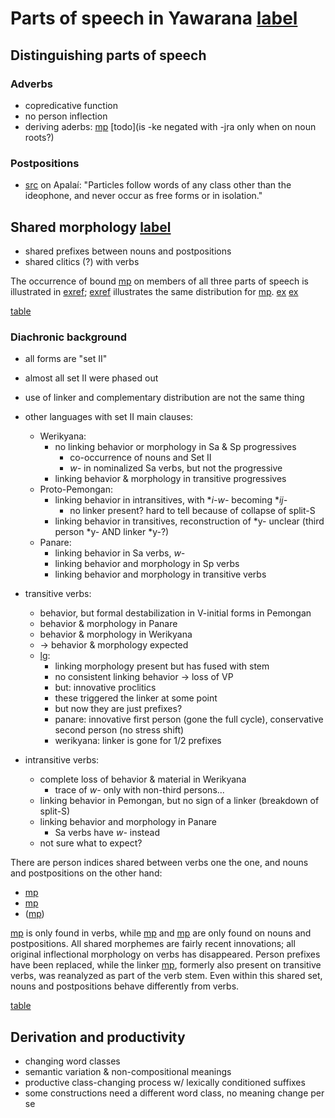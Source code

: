 # Parts of speech in Yawarana [label](POS)

## Distinguishing parts of speech

### Adverbs
* copredicative function
* no person inflection
* deriving aderbs: [mp](keprop) [todo](is -ke negated with -jra only when on noun roots?)

### Postpositions
* [src](koehn1986apalai[111]) on Apalaí: "Particles follow words of any class other than the ideophone, and never occur as free forms or in isolation."

## Shared morphology [label](sec:shared)
* shared prefixes between nouns and postpositions
* shared clitics (?) with verbs

The occurrence of bound [mp](u1) on members of all three parts of speech is illustrated in [exref](1marking); [exref](2marking) illustrates the same distribution for [mp](me2).
[ex](histyarirdi-723,convrisamaj-46?example_id=1marking)
[ex](histyarirdi-160,histpajirdi-114,ctovarmafl-443?example_id=2marking)


[table](cliticity)

### Diachronic background
* all forms are "set II"
* almost all set II were phased out
* use of linker and complementary distribution are not the same thing
* other languages with set II main clauses:
    * Werikyana:
        * no linking behavior or morphology in Sa & Sp progressives
            * co-occurrence of nouns and Set II
            * _w-_ in nominalized Sa verbs, but not the progressive
        * linking behavior & morphology in transitive progressives 
    * Proto-Pemongan:
        * linking behavior in intransitives, with \*_i-w-_ becoming \*_ij-_
            * no linker present? hard to tell because of collapse of split-S
        * linking behavior in transitives, reconstruction of \*y- unclear (third person \*y- AND linker \*y-?)
    * Panare:
        * linking behavior in Sa verbs, _w-_
        * linking behavior and morphology in Sp verbs
        * linking behavior and morphology in transitive verbs
* transitive verbs:
    * behavior, but formal destabilization in V-initial forms in Pemongan
    * behavior & morphology in Panare
    * behavior & morphology in Werikyana
    * -> behavior & morphology expected
    * [lg](yab):          
        * linking morphology present but has fused with stem
        * no consistent linking behavior -> loss of VP
        * but: innovative proclitics
        * these triggered the linker at some point
        * but now they are just prefixes?
        * panare: innovative first person (gone the full cycle), conservative second person (no stress shift)
        * werikyana: linker is gone for 1/2 prefixes
        

* intransitive verbs:
    * complete loss of behavior & material in Werikyana
        * trace of _w-_ only with non-third persons...
    * linking behavior in Pemongan, but no sign of a linker (breakdown of split-S)
    * linking behavior and morphology in Panare
        * Sa verbs have _w-_ instead
    * not sure what to expect?



There are person indices shared between verbs one the one, and nouns and postpositions on the other hand:

* [mp](u1)
* [mp](me2)
* ([mp](ej12))

[mp](ta-3) is only found in verbs, while [mp](i3) and [mp](ylk) are only found on nouns and postpositions.
All shared morphemes are fairly recent innovations; all original inflectional morphology on verbs has disappeared.
Person prefixes have been replaced, while the linker [mp](ylk?nt), formerly also present on transitive verbs, was reanalyzed as part of the verb stem.
Even within this shared set, nouns and postpositions behave differently from verbs.

[table](cliteria)

## Derivation and productivity
* changing word classes
* semantic variation & non-compositional meanings
* productive class-changing process w/ lexically conditioned suffixes
* some constructions need a different word class, no meaning change per se